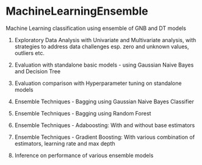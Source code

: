 # MachineLearningEnsemble

Machine Learning classification using ensemble of GNB and DT models

1. Exploratory Data Analysis with Univariate and Multivariate analysis, with strategies to address data challenges esp. zero and unknown values, outliers etc.

2. Evaluation with standalone basic models - using Gaussian Naive Bayes and Decision Tree 

3. Evaluation comparison with Hyperparameter tuning on standalone models 

4. Ensemble Techniques - Bagging using Gaussian Naive Bayes Classifier

5. Ensemble Techniques - Bagging using Random Forest

6. Ensemble Techniques - Adaboosting: With and without base estimators 

7. Ensemble Techniques - Gradient Boosting: With various combination of estimators, learning rate and max depth 

8. Inference on performance of various ensemble models


